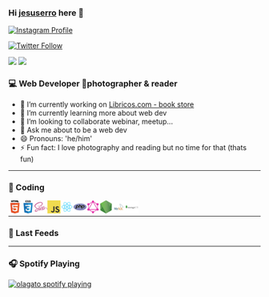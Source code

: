 ### Hi [jesuserro](https://jesuserro.com) here 👋

[![Instagram Profile](https://img.shields.io/badge/Instagram-E4405F?style=for-the-badge&logo=instagram&logoColor=white)][ig]

[![Twitter Follow](https://img.shields.io/twitter/follow/jesuserro?color=1DA1F2&label=jesuserro&logo=twitter&style=for-the-badge)][tw]

<img src="https://img.shields.io/badge/Instagram-E4405F?style=for-the-badge&logo=instagram&logoColor=white" />

<img src="https://img.shields.io/twitter/follow/jesuserro?color=1DA1F2&label=jesuserro&logo=twitter&style=for-the-badge" />


### 💻 Web Developer 🌱photographer & reader

- 🔭 I’m currently working on [Libricos.com - book store](https://libricos.com)
- 🌱 I’m currently learning more about web dev
- 👯 I’m looking to collaborate webinar, meetup...
- 💬 Ask me about to be a web dev
- 😄 Pronouns: 'he/him'
- ⚡ Fun fact: I love photography and reading but no time for that (thats fun)

---

### 🚀 Coding

[<img align="left" alt="HTML5" width="26px" src="https://raw.githubusercontent.com/github/explore/80688e429a7d4ef2fca1e82350fe8e3517d3494d/topics/html/html.png" />][yt]

[<img align="left" alt="CSS3" width="26px" src="https://raw.githubusercontent.com/github/explore/80688e429a7d4ef2fca1e82350fe8e3517d3494d/topics/css/css.png" />][yt]

[<img align="left" alt="Sass" width="26px" src="https://raw.githubusercontent.com/github/explore/80688e429a7d4ef2fca1e82350fe8e3517d3494d/topics/sass/sass.png" />][yt]

[<img align="left" alt="JavaScript" width="26px" src="https://raw.githubusercontent.com/github/explore/80688e429a7d4ef2fca1e82350fe8e3517d3494d/topics/javascript/javascript.png" />][yt]

[<img align="left" alt="React" width="26px" src="https://raw.githubusercontent.com/github/explore/80688e429a7d4ef2fca1e82350fe8e3517d3494d/topics/react/react.png" />][yt]

[<img align="left" alt="Php" width="26px" src="https://raw.githubusercontent.com/github/explore/80688e429a7d4ef2fca1e82350fe8e3517d3494d/topics/php/php.png" />][yt]

[<img align="left" alt="GraphQL" width="26px" src="https://raw.githubusercontent.com/github/explore/80688e429a7d4ef2fca1e82350fe8e3517d3494d/topics/graphql/graphql.png" />][yt]

[<img align="left" alt="Node.js" width="26px" src="https://raw.githubusercontent.com/github/explore/80688e429a7d4ef2fca1e82350fe8e3517d3494d/topics/nodejs/nodejs.png" />][yt]

[<img align="left" alt="MySQL" width="26px" src="https://raw.githubusercontent.com/github/explore/80688e429a7d4ef2fca1e82350fe8e3517d3494d/topics/mysql/mysql.png" />][yt]

[<img align="left" alt="MongoDB" width="26px" src="https://raw.githubusercontent.com/github/explore/80688e429a7d4ef2fca1e82350fe8e3517d3494d/topics/mongodb/mongodb.png" />][yt]

<br/>

---

### 🎥 Last Feeds


---

### 🎧 Spotify Playing

[<img src="https://spotify-now-playing-kappa.vercel.app/api/spotify-playing" alt="olagato spotify playing" width="350" />]()

<!-- LINKS -->

[website]: https://libricos.com/
[yt]: https://www.youtube.com/channel/UCABS8RZnJzGI_w9oauOvSxg?sub_confirmation=1
[blog]: https://jesuserro.com/
[ig]: https://www.instagram.com/jesuserro/
[tw]: https://twitter.com/jesuserro
